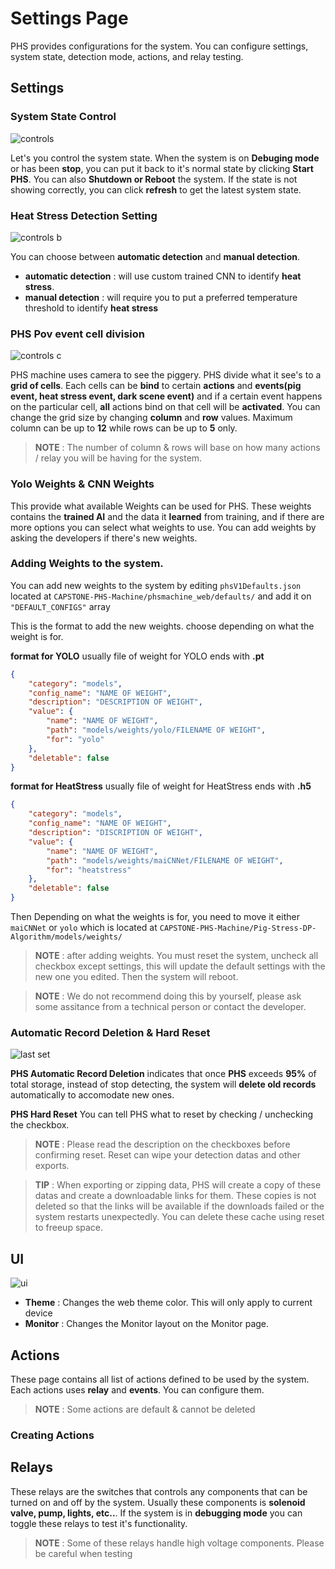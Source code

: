 # Settings Page
PHS provides configurations for the system. You can configure settings, system state, detection mode, actions, and relay testing.

## Settings

### System State Control

![controls](_media/setting%20a.png)

Let's you control the system state. When the system is on **Debuging mode** or has been **stop**, you can put it back to it's normal state by clicking **Start PHS**. You can also **Shutdown or Reboot** the system. If the state is not showing correctly, you can click **refresh** to get the latest system state.

### Heat Stress Detection Setting

![controls b](_media/setting%20b.png)

You can choose between **automatic detection** and **manual detection**. 
- **automatic detection** : will use custom trained CNN to identify **heat stress**.
- **manual detection** : will require you to put a preferred temperature threshold to identify **heat stress**

### PHS Pov event cell division

![controls c](_media/fov%20settings.png)

PHS machine uses camera to see the piggery. PHS divide what it see's to a **grid of cells**. Each cells can be **bind** to certain **actions** and **events(pig event, heat stress event, dark scene event)** and if a certain event happens on the particular cell, **all** actions bind on that cell will be **activated**. You can change the grid size by changing **column** and **row** values. Maximum column can be up to **12** while rows can be up to **5** only. 

> **NOTE** : The number of column & rows will base on how many actions / relay you will be having for the system.

### Yolo Weights & CNN Weights

This provide what available Weights can be used for PHS. These weights contains the **trained AI** and the data it **learned** from training, and if there are more options you can select what weights to use. You can add weights by asking the developers if there's new weights. 

### Adding Weights to the system.

You can add new weights to the system by editing ```phsV1Defaults.json``` located at ```CAPSTONE-PHS-Machine/phsmachine_web/defaults/``` and add it on ```"DEFAULT_CONFIGS"``` array 

This is the format to add the new weights. choose depending on what the weight is for. 

**format for YOLO** usually file of weight for YOLO ends with **.pt**
```json
{
    "category": "models",
    "config_name": "NAME OF WEIGHT",
    "description": "DESCRIPTION OF WEIGHT",
    "value": {
        "name": "NAME OF WEIGHT",
        "path": "models/weights/yolo/FILENAME OF WEIGHT",
        "for": "yolo"
    },
    "deletable": false
}
```

**format for HeatStress** usually file of weight for HeatStress ends with **.h5**
```json
{
    "category": "models",
    "config_name": "NAME OF WEIGHT",
    "description": "DISCRIPTION OF WEIGHT",
    "value": {
        "name": "NAME OF WEIGHT",
        "path": "models/weights/maiCNNet/FILENAME OF WEIGHT",
        "for": "heatstress"
    },
    "deletable": false
}
```

Then Depending on what the weights is for, you need to move it either ```maiCNNet``` or ```yolo``` which is located at ```CAPSTONE-PHS-Machine/Pig-Stress-DP-Algorithm/models/weights/```

> **NOTE** : after adding weights. You must reset the system, uncheck all checkbox except settings, this will update the default settings with the new one you edited. Then the system will reboot.

> **NOTE** : We do not recommend doing this by yourself, please ask some assitance from a technical person or contact the developer.

### Automatic Record Deletion & Hard Reset 

![last set](_media/last%20set.png)

**PHS Automatic Record Deletion** indicates that once **PHS** exceeds **95%** of total storage, instead of stop detecting, the system will **delete old records** automatically to accomodate new ones. 

**PHS Hard Reset** You can tell PHS what to reset by checking / unchecking the checkbox.

> **NOTE** : Please read the description on the checkboxes before confirming reset. Reset can wipe your detection datas and other exports.

> **TIP** : When exporting or zipping data, PHS will create a copy of these datas and create a downloadable links for them. These copies is not deleted so that the links will be available if the downloads failed or the system restarts unexpectedly. You can delete these cache using reset to freeup space.

## UI

![ui](_media/ui%20sset.png)

- **Theme** : Changes the web theme color. This will only apply to current device
- **Monitor** : Changes the Monitor layout on the Monitor page.

## Actions

These page contains all list of actions defined to be used by the system. Each actions uses **relay** and **events**. You can configure them.

> **NOTE** : Some actions are default & cannot be deleted

### Creating Actions

## Relays
These relays are the switches that controls any components that can be turned on and off by the system. Usually these components is **solenoid valve, pump, lights, etc..**. If the system is in **debugging mode** you can toggle these relays to test it's functionality.

> **NOTE** : Some of these relays handle high voltage components. Please be careful when testing